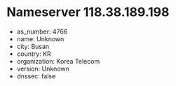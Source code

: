 # Nameserver 118.38.189.198

* as_number: 4766
* name: Unknown
* city: Busan
* country: KR
* organization: Korea Telecom
* version: Unknown
* dnssec: false
